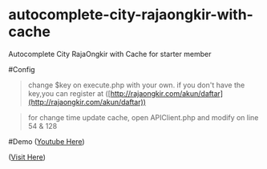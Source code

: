 # autocomplete-city-rajaongkir-with-cache
Autocomplete City RajaOngkir with Cache for starter member

#Config
> change $key on execute.php with your own. if you don't have the key,you can register at ([http://rajaongkir.com/akun/daftar](http://rajaongkir.com/akun/daftar))

> for change time update cache, open APIClient.php and modify on line 54 & 128

#Demo
([Youtube Here](https://youtu.be/PYx7908GAtY))

([Visit Here](https://autocomplete-city-raja-ongkir.herokuapp.com/))
